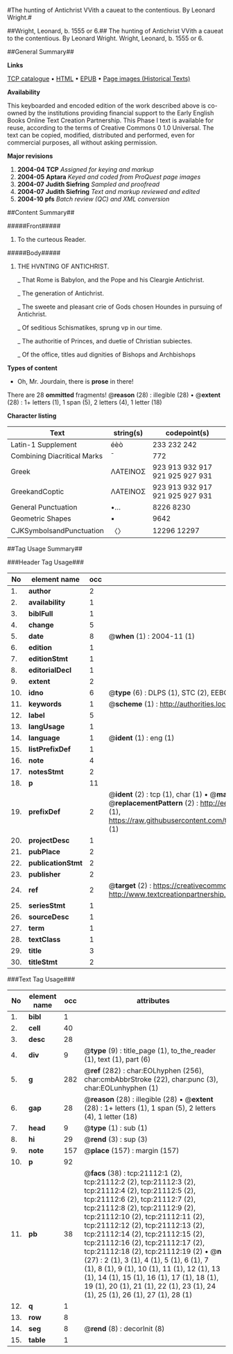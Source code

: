 #The hunting of Antichrist VVith a caueat to the contentious. By Leonard Wright.#

##Wright, Leonard, b. 1555 or 6.##
The hunting of Antichrist VVith a caueat to the contentious. By Leonard Wright.
Wright, Leonard, b. 1555 or 6.

##General Summary##

**Links**

[TCP catalogue](http://www.ota.ox.ac.uk/tcp/)  • 
[HTML](http://tei.it.ox.ac.uk/tcp/Texts-HTML/free/A15/A15761.html)  • 
[EPUB](http://tei.it.ox.ac.uk/tcp/Texts-EPUB/free/A15/A15761.epub) • 
[Page images (Historical Texts)](https://data.historicaltexts.jisc.ac.uk/view?pubId=eebo-99855611e&pageId=eebo-99855611e-21112-1)

**Availability**

This keyboarded and encoded edition of the
	       work described above is co-owned by the institutions
	       providing financial support to the Early English Books
	       Online Text Creation Partnership. This Phase I text is
	       available for reuse, according to the terms of Creative
	       Commons 0 1.0 Universal. The text can be copied,
	       modified, distributed and performed, even for
	       commercial purposes, all without asking permission.

**Major revisions**

1. __2004-04__ __TCP__ *Assigned for keying and markup*
1. __2004-05__ __Aptara__ *Keyed and coded from ProQuest page images*
1. __2004-07__ __Judith Siefring__ *Sampled and proofread*
1. __2004-07__ __Judith Siefring__ *Text and markup reviewed and edited*
1. __2004-10__ __pfs__ *Batch review (QC) and XML conversion*

##Content Summary##

#####Front#####

1. To the curteous Reader.

#####Body#####

1. THE HVNTING
OF ANTICHRIST.

    _ That Rome is Babylon, and the Pope and his Cleargie
Antichrist.

    _ The generation of Antichrist.

    _ The sweete and pleasant crie of Gods chosen Houndes in
pursuing of Antichrist.

    _ Of seditious Schismatikes, sprung vp in our time.

    _ The authoritie of Princes, and duetie of Christian subiectes.

    _ Of the office, titles aud dignities of Bishops and Archbishops

**Types of content**

  * Oh, Mr. Jourdain, there is **prose** in there!

There are 28 **ommitted** fragments! 
 @__reason__ (28) : illegible (28)  •  @__extent__ (28) : 1+ letters (1), 1 span (5), 2 letters (4), 1 letter (18)

**Character listing**


|Text|string(s)|codepoint(s)|
|---|---|---|
|Latin-1 Supplement|éèò|233 232 242|
|Combining             Diacritical Marks|̄|772|
|Greek|ΛΑΤΕΙΝΟΣ|923 913 932 917 921 925 927 931|
|GreekandCoptic|ΛΑΤΕΙΝΟΣ|923 913 932 917 921 925 927 931|
|General Punctuation|•…|8226 8230|
|Geometric Shapes|▪|9642|
|CJKSymbolsandPunctuation|〈〉|12296 12297|

##Tag Usage Summary##

###Header Tag Usage###

|No|element name|occ|attributes|
|---|---|---|---|
|1.|__author__|2||
|2.|__availability__|1||
|3.|__biblFull__|1||
|4.|__change__|5||
|5.|__date__|8| @__when__ (1) : 2004-11 (1)|
|6.|__edition__|1||
|7.|__editionStmt__|1||
|8.|__editorialDecl__|1||
|9.|__extent__|2||
|10.|__idno__|6| @__type__ (6) : DLPS (1), STC (2), EEBO-CITATION (1), PROQUEST (1), VID (1)|
|11.|__keywords__|1| @__scheme__ (1) : http://authorities.loc.gov/ (1)|
|12.|__label__|5||
|13.|__langUsage__|1||
|14.|__language__|1| @__ident__ (1) : eng (1)|
|15.|__listPrefixDef__|1||
|16.|__note__|4||
|17.|__notesStmt__|2||
|18.|__p__|11||
|19.|__prefixDef__|2| @__ident__ (2) : tcp (1), char (1)  •  @__matchPattern__ (2) : ([0-9\-]+):([0-9IVX]+) (1), (.+) (1)  •  @__replacementPattern__ (2) : http://eebo.chadwyck.com/downloadtiff?vid=$1&page=$2 (1), https://raw.githubusercontent.com/textcreationpartnership/Texts/master/tcpchars.xml#$1 (1)|
|20.|__projectDesc__|1||
|21.|__pubPlace__|2||
|22.|__publicationStmt__|2||
|23.|__publisher__|2||
|24.|__ref__|2| @__target__ (2) : https://creativecommons.org/publicdomain/zero/1.0/ (1), http://www.textcreationpartnership.org/docs/. (1)|
|25.|__seriesStmt__|1||
|26.|__sourceDesc__|1||
|27.|__term__|1||
|28.|__textClass__|1||
|29.|__title__|3||
|30.|__titleStmt__|2||


###Text Tag Usage###

|No|element name|occ|attributes|
|---|---|---|---|
|1.|__bibl__|1||
|2.|__cell__|40||
|3.|__desc__|28||
|4.|__div__|9| @__type__ (9) : title_page (1), to_the_reader (1), text (1), part (6)|
|5.|__g__|282| @__ref__ (282) : char:EOLhyphen (256), char:cmbAbbrStroke (22), char:punc (3), char:EOLunhyphen (1)|
|6.|__gap__|28| @__reason__ (28) : illegible (28)  •  @__extent__ (28) : 1+ letters (1), 1 span (5), 2 letters (4), 1 letter (18)|
|7.|__head__|9| @__type__ (1) : sub (1)|
|8.|__hi__|29| @__rend__ (3) : sup (3)|
|9.|__note__|157| @__place__ (157) : margin (157)|
|10.|__p__|92||
|11.|__pb__|38| @__facs__ (38) : tcp:21112:1 (2), tcp:21112:2 (2), tcp:21112:3 (2), tcp:21112:4 (2), tcp:21112:5 (2), tcp:21112:6 (2), tcp:21112:7 (2), tcp:21112:8 (2), tcp:21112:9 (2), tcp:21112:10 (2), tcp:21112:11 (2), tcp:21112:12 (2), tcp:21112:13 (2), tcp:21112:14 (2), tcp:21112:15 (2), tcp:21112:16 (2), tcp:21112:17 (2), tcp:21112:18 (2), tcp:21112:19 (2)  •  @__n__ (27) : 2 (1), 3 (1), 4 (1), 5 (1), 6 (1), 7 (1), 8 (1), 9 (1), 10 (1), 11 (1), 12 (1), 13 (1), 14 (1), 15 (1), 16 (1), 17 (1), 18 (1), 19 (1), 20 (1), 21 (1), 22 (1), 23 (1), 24 (1), 25 (1), 26 (1), 27 (1), 28 (1)|
|12.|__q__|1||
|13.|__row__|8||
|14.|__seg__|8| @__rend__ (8) : decorInit (8)|
|15.|__table__|1||
